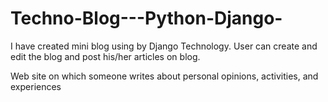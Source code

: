 # Techno-Blog---Python-Django-
I have created mini blog using by Django Technology. User can create and edit the blog and post his/her articles on blog.

Web site on which someone writes about personal opinions, activities, and experiences
